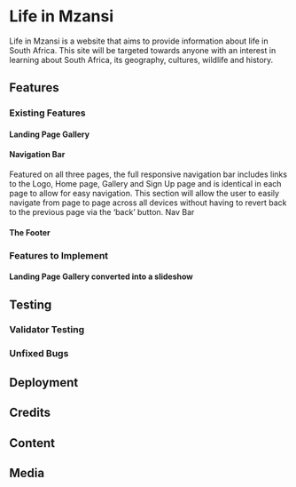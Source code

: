 # Life in Mzansi

Life in Mzansi is a website that aims to provide information about life in South Africa. This site will be targeted towards anyone with an interest in learning about South Africa, its geography, cultures, wildlife and history.

## Features


### Existing Features

#### Landing Page Gallery

#### Navigation Bar

Featured on all three pages, the full responsive navigation bar includes links to the Logo, Home page, Gallery and Sign Up page and is identical in each page to allow for easy navigation.
This section will allow the user to easily navigate from page to page across all devices without having to revert back to the previous page via the ‘back’ button.
Nav Bar

#### The Footer

### Features to Implement

#### Landing Page Gallery converted into a slideshow


## Testing
### Validator Testing
### Unfixed Bugs
## Deployment
## Credits
## Content
## Media
